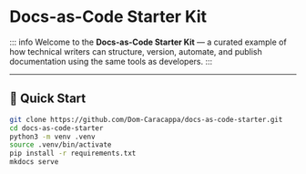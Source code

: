 # Docs-as-Code Starter Kit

::: info
Welcome to the **Docs-as-Code Starter Kit** — a curated example of how technical writers can structure, version, automate, and publish documentation using the same tools as developers.
:::

---

## 🚀 Quick Start

```bash
git clone https://github.com/Dom-Caracappa/docs-as-code-starter.git
cd docs-as-code-starter
python3 -m venv .venv
source .venv/bin/activate
pip install -r requirements.txt
mkdocs serve
